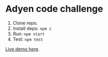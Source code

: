 # Adyen code challenge

1. Clone repo.
2. Install deps: `npm i`
3. Run: `npm start`
4. Test: `npm test`

[Live demo here](http://lean8086.github.io/adyen-coding-challenge).